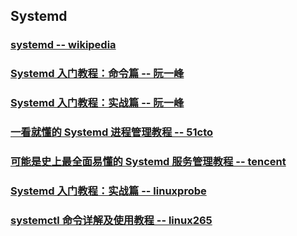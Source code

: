 ## Systemd

### [systemd -- wikipedia](https://en.wikipedia.org/wiki/Systemd)

### [Systemd 入门教程：命令篇 -- 阮一峰 ](https://www.ruanyifeng.com/blog/2016/03/systemd-tutorial-commands.html)

### [Systemd 入门教程：实战篇 -- 阮一峰 ](https://www.ruanyifeng.com/blog/2016/03/systemd-tutorial-part-two.html)

### [一看就懂的 Systemd 进程管理教程 -- 51cto](https://www.51cto.com/article/672265.html)

### [可能是史上最全面易懂的 Systemd 服务管理教程 -- tencent](https://cloud.tencent.com/developer/article/1516125)

### [Systemd 入门教程：实战篇 -- linuxprobe](https://www.linuxprobe.com/systemd-bestry-artikel.html)

### [systemctl 命令详解及使用教程 -- linux265](https://linux265.com/news/3385.html)



